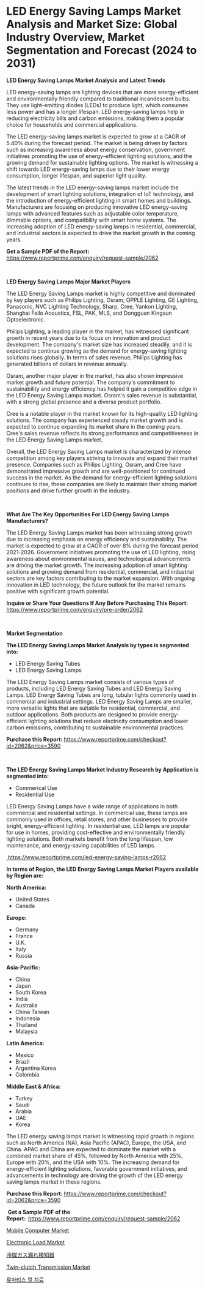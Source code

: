 <p><h1>LED Energy Saving Lamps Market Analysis and Market Size: Global Industry Overview, Market Segmentation and Forecast (2024 to 2031)</h1></p><p><strong>LED Energy Saving Lamps Market Analysis and Latest Trends</strong></p>
<p><p>LED energy-saving lamps are lighting devices that are more energy-efficient and environmentally friendly compared to traditional incandescent bulbs. They use light-emitting diodes (LEDs) to produce light, which consumes less power and has a longer lifespan. LED energy-saving lamps help in reducing electricity bills and carbon emissions, making them a popular choice for households and commercial applications.</p><p>The LED energy-saving lamps market is expected to grow at a CAGR of 5.40% during the forecast period. The market is being driven by factors such as increasing awareness about energy conservation, government initiatives promoting the use of energy-efficient lighting solutions, and the growing demand for sustainable lighting options. The market is witnessing a shift towards LED energy-saving lamps due to their lower energy consumption, longer lifespan, and superior light quality.</p><p>The latest trends in the LED energy-saving lamps market include the development of smart lighting solutions, integration of IoT technology, and the introduction of energy-efficient lighting in smart homes and buildings. Manufacturers are focusing on producing innovative LED energy-saving lamps with advanced features such as adjustable color temperature, dimmable options, and compatibility with smart home systems. The increasing adoption of LED energy-saving lamps in residential, commercial, and industrial sectors is expected to drive the market growth in the coming years.</p></p>
<p><strong>Get a Sample PDF of the Report:&nbsp;</strong> <a href="https://www.reportprime.com/enquiry/request-sample/2062">https://www.reportprime.com/enquiry/request-sample/2062</a></p>
<p>&nbsp;</p>
<p><strong>LED Energy Saving Lamps Major Market Players</strong></p>
<p><p>The LED Energy Saving Lamps market is highly competitive and dominated by key players such as Philips Lighting, Osram, OPPLE Lighting, GE Lighting, Panasonic, NVC Lighting Technology, Sharp, Cree, Yankon Lighting, Shanghai Feilo Acoustics, FSL, PAK, MLS, and Dongguan Kingsun Optoelectronic.</p><p>Philips Lighting, a leading player in the market, has witnessed significant growth in recent years due to its focus on innovation and product development. The company's market size has increased steadily, and it is expected to continue growing as the demand for energy-saving lighting solutions rises globally. In terms of sales revenue, Philips Lighting has generated billions of dollars in revenue annually.</p><p>Osram, another major player in the market, has also shown impressive market growth and future potential. The company's commitment to sustainability and energy efficiency has helped it gain a competitive edge in the LED Energy Saving Lamps market. Osram's sales revenue is substantial, with a strong global presence and a diverse product portfolio.</p><p>Cree is a notable player in the market known for its high-quality LED lighting solutions. The company has experienced steady market growth and is expected to continue expanding its market share in the coming years. Cree's sales revenue reflects its strong performance and competitiveness in the LED Energy Saving Lamps market.</p><p>Overall, the LED Energy Saving Lamps market is characterized by intense competition among key players striving to innovate and expand their market presence. Companies such as Philips Lighting, Osram, and Cree have demonstrated impressive growth and are well-positioned for continued success in the market. As the demand for energy-efficient lighting solutions continues to rise, these companies are likely to maintain their strong market positions and drive further growth in the industry.</p></p>
<p>&nbsp;</p>
<p><strong>What Are The Key Opportunities For LED Energy Saving Lamps Manufacturers?</strong></p>
<p><p>The LED Energy Saving Lamps market has been witnessing strong growth due to increasing emphasis on energy efficiency and sustainability. The market is expected to grow at a CAGR of over 8% during the forecast period 2021-2026. Government initiatives promoting the use of LED lighting, rising awareness about environmental issues, and technological advancements are driving the market growth. The increasing adoption of smart lighting solutions and growing demand from residential, commercial, and industrial sectors are key factors contributing to the market expansion. With ongoing innovation in LED technology, the future outlook for the market remains positive with significant growth potential.</p></p>
<p><strong>Inquire or Share Your Questions If Any Before Purchasing This Report:</strong> <a href="https://www.reportprime.com/enquiry/pre-order/2062">https://www.reportprime.com/enquiry/pre-order/2062</a></p>
<p>&nbsp;</p>
<p><strong>Market Segmentation</strong></p>
<p><strong>The LED Energy Saving Lamps Market Analysis by types is segmented into:</strong></p>
<p><ul><li>LED Energy Saving Tubes</li><li>LED Energy Saving Lamps</li></ul></p>
<p><p>The LED Energy Saving Lamps market consists of various types of products, including LED Energy Saving Tubes and LED Energy Saving Lamps. LED Energy Saving Tubes are long, tubular lights commonly used in commercial and industrial settings. LED Energy Saving Lamps are smaller, more versatile lights that are suitable for residential, commercial, and outdoor applications. Both products are designed to provide energy-efficient lighting solutions that reduce electricity consumption and lower carbon emissions, contributing to sustainable environmental practices.</p></p>
<p><strong>Purchase this Report:&nbsp;</strong><a href="https://www.reportprime.com/checkout?id=2062&price=3590">https://www.reportprime.com/checkout?id=2062&price=3590</a></p>
<p>&nbsp;</p>
<p><strong>The LED Energy Saving Lamps Market Industry Research by Application is segmented into:</strong></p>
<p><ul><li>Commerical Use</li><li>Residential Use</li></ul></p>
<p><p>LED Energy Saving Lamps have a wide range of applications in both commercial and residential settings. In commercial use, these lamps are commonly used in offices, retail stores, and other businesses to provide bright, energy-efficient lighting. In residential use, LED lamps are popular for use in homes, providing cost-effective and environmentally friendly lighting solutions. Both markets benefit from the long lifespan, low maintenance, and energy-saving capabilities of LED lamps.</p></p>
<p><a href="https://www.reportprime.com/led-energy-saving-lamps-r2062">&nbsp;https://www.reportprime.com/led-energy-saving-lamps-r2062</a></p>
<p><strong>In terms of Region, the LED Energy Saving Lamps Market Players available by Region are:</strong></p>
<p>
    <p> <strong> North America: </strong>
        <ul>
            <li>United States</li>
            <li>Canada</li>
        </ul>
        </p> 
    <p> <strong> Europe: </strong>
        <ul>
            <li>Germany</li>
            <li>France</li>
            <li>U.K.</li>
            <li>Italy</li>
            <li>Russia</li>
        </ul>
        </p> 
    <p> <strong> Asia-Pacific: </strong>
        <ul>
            <li>China</li>
            <li>Japan</li>
            <li>South Korea</li>
            <li>India</li>
            <li>Australia</li>
            <li>China Taiwan</li>
            <li>Indonesia</li>
            <li>Thailand</li>
            <li>Malaysia</li>
        </ul>
        </p> 
    <p> <strong> Latin America: </strong>
        <ul>
            <li>Mexico</li>
            <li>Brazil</li>
            <li>Argentina Korea</li>
            <li>Colombia</li>
        </ul>
        </p> 
    <p> <strong> Middle East & Africa: </strong>
        <ul>
            <li>Turkey</li>
            <li>Saudi</li>
            <li>Arabia</li>
            <li>UAE</li>
            <li>Korea</li>
        </ul>
    </p>
    </p>
<p><p>The LED energy saving lamps market is witnessing rapid growth in regions such as North America (NA), Asia Pacific (APAC), Europe, the USA, and China. APAC and China are expected to dominate the market with a combined market share of 45%, followed by North America with 25%, Europe with 20%, and the USA with 10%. The increasing demand for energy-efficient lighting solutions, favorable government initiatives, and advancements in technology are driving the growth of the LED energy saving lamps market in these regions.</p></p>
<p><strong>Purchase this Report: </strong><a href="https://www.reportprime.com/checkout?id=2062&price=3590">https://www.reportprime.com/checkout?id=2062&price=3590</a></p>
<p>&nbsp;<strong>Get a Sample PDF of the Report:&nbsp;&nbsp;</strong><a href="https://www.reportprime.com/enquiry/request-sample/2062">https://www.reportprime.com/enquiry/request-sample/2062</a></p>
<p><strong></strong></p>
<p><p><a href="https://github.com/DarrenSipes1990/Market-Research-Report-List-2/blob/main/mobile-computer-market.md">Mobile Computer Market</a></p><p><a href="https://github.com/Airanohannonzb68e5pb53oc1/Market-Research-Report-List-3/blob/main/electronic-load-market.md">Electronic Load Market</a></p><p><a href="https://medium.com/@nic.neale/%E3%82%B0%E3%83%AD%E3%83%BC%E3%83%90%E3%83%AB%E5%86%B7%E5%AA%92%E3%82%AC%E3%82%B9%E6%BC%8F%E3%82%8C%E6%A4%9C%E7%9F%A5%E5%99%A8%E5%B8%82%E5%A0%B4%E3%81%AF-2024%E5%B9%B4%E3%81%8B%E3%82%892031%E5%B9%B4%E3%81%BE%E3%81%A7%E3%81%AE%E6%9C%9F%E9%96%93%E3%81%AB10-2-%E3%81%AEcagr%E3%81%A7%E6%88%90%E9%95%B7%E3%81%99%E3%82%8B%E3%81%A8%E4%BA%88%E6%B8%AC%E3%81%95%E3%82%8C%E3%81%A6%E3%81%84%E3%81%BE%E3%81%99-f4e057340728">冷媒ガス漏れ検知器</a></p><p><a href="https://medium.com/@codystark63/twin-clutch-transmission-market-size-is-growing-at-cagr-of-10-9-07ad0d3c4479">Twin-clutch Transmission Market</a></p><p><a href="https://medium.com/@abelusikowski95672023/%EB%A5%98%EB%A8%B8%ED%8B%B0%EC%8A%A4-%EC%97%B4-%EC%B9%98%EB%A3%8C-%EC%8B%9C%EC%9E%A5-%EA%B0%9C%EC%9A%94-2024%EB%85%84%EB%B6%80%ED%84%B0-2031%EB%85%84%EA%B9%8C%EC%A7%80%EC%9D%98-%EC%84%B8%EA%B3%84-%EC%8B%9C%EC%9E%A5-%EB%8F%99%ED%96%A5%EA%B3%BC-%EC%A0%84%EB%A7%9D-fd8420da3283">류마티스 열 치료</a></p></p>